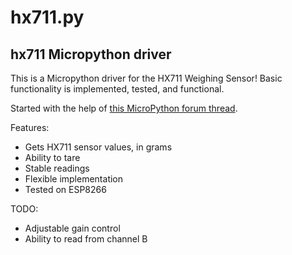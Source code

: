 # hx711.py

## hx711 Micropython driver

This is a Micropython driver for the HX711 Weighing Sensor!
Basic functionality is implemented, tested, and functional.

Started with the help of [this MicroPython forum thread](https://forum.micropython.org/viewtopic.php?f=16&t=2678).

Features:
- Gets HX711 sensor values, in grams
- Ability to tare
- Stable readings
- Flexible implementation
- Tested on ESP8266

TODO:
- Adjustable gain control
- Ability to read from channel B
